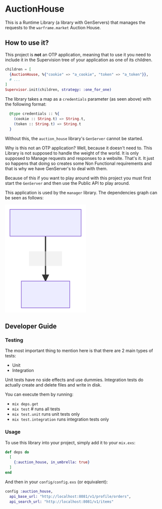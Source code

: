 # AuctionHouse

This is a Runtime Library (a library with GenServers) that manages the requests to the `warframe.market` Auction House. 

## How to use it?

This project is **not** an OTP application, meaning that to use it you need to include it in the Supervision tree of your application as one of its children.

```elixir
children = [
  {AuctionHouse, %{"cookie" => "a_cookie", "token" => "a_token"}},
  # ...
]
Supervisor.init(children, strategy: :one_for_one)
```

The library takes a map as a `credentials` parameter (as seen above) with the following format:

```elixir
  @type credentials :: %{
    (cookie :: String.t) => String.t,
    (token :: String.t) => String.t
  }
```
Without this, the `auction_house` library's `GenServer` cannot be started.

Why is this not an OTP application? Well, because it doesn't need to.
This Library is not supposed to handle the weight of the world. It is only supposed to Manage requests and responses to a website. That's it. 
It just so happens that doing so creates some Non Functional requirements and that is why we have GenServer's to deal with them. 

Because of this if you want to play around with this project you must first start the `GenServer` and then use the Public API to play around.

This application is used by the `manager` library.
The dependencies graph can be seen as follows:

![dependencies-graph](./dependencies.svg)

## Developer Guide

### Testing

The most important thing to mention here is that there are 2 main types of tests:
 - Unit
 - Integration

Unit tests have no side effects and use dummies. 
Integration tests do actually create and delete files and write in disk. 

You can execute them by running:

 - `mix deps.get`
 - `mix test` # runs all tests
 - `mix test.unit` runs unit tests only
 - `mix test.integration` runs integration tests only


### Usage

To use this library into your project, simply add it to your `mix.exs`:

```elixir
def deps do
  [
    {:auction_house, in_umbrella: true}
  ]
end
```

And then in your `config/config.exs` (or equivalent):

```elixir
config :auction_house,
  api_base_url: "http://localhost:8081/v1/profile/orders",
  api_search_url: "http://localhost:8081/v1/items"
```
